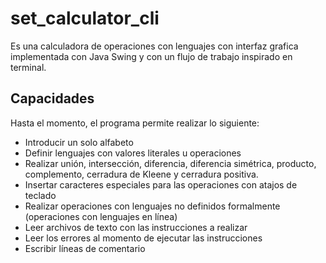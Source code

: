 # set_calculator_cli
Es una calculadora de operaciones con lenguajes con interfaz grafica implementada con Java Swing y con un flujo de trabajo inspirado en terminal.
## Capacidades
Hasta el momento, el programa permite realizar lo siguiente:
* Introducir un solo alfabeto
* Definir lenguajes con valores literales u operaciones
* Realizar unión, intersección, diferencia, diferencia simétrica, producto, complemento, cerradura de Kleene y cerradura positiva.
* Insertar caracteres especiales para las operaciones con atajos de teclado
* Realizar operaciones con lenguajes no definidos formalmente (operaciones con lenguajes en línea)
* Leer archivos de texto con las instrucciones a realizar
* Leer los errores al momento de ejecutar las instrucciones
* Escribir líneas de comentario
